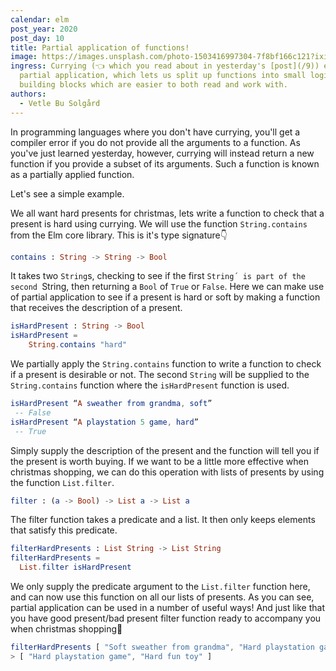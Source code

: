 ```yaml
---
calendar: elm
post_year: 2020
post_day: 10
title: Partial application of functions!
image: https://images.unsplash.com/photo-1503416997304-7f8bf166c121?ixid=MXwxMjA3fDB8MHxwaG90by1wYWdlfHx8fGVufDB8fHw%3D&ixlib=rb-1.2.1&auto=format&fit=crop&w=2978&q=80
ingress: Currying (👈 which you read about in yesterday's [post](/9)) enables
  partial application, which lets us split up functions into small logical
  building blocks which are easier to both read and work with.
authors:
  - Vetle Bu Solgård
---
```

In programming languages where you don't have currying, you'll get a compiler error if you do not provide all the arguments to a function. As you've just learned yesterday, however, currying will instead return a new function if you provide a subset of its arguments. Such a function is known as a partially applied function.

Let's see a simple example. 

We all want hard presents for christmas, lets write a function to check that a present is hard using currying.
We will use the function `String.contains` from the Elm core library. This is it's type signature👇
```elm
contains : String -> String -> Bool
```

It takes two `String`s, checking to see if the first `String´ is part of the second `String, then returning a `Bool` of `True` or `False`. Here we can make use of partial application to see if a present is hard or soft by making a function that receives the description of a present.

```elm
isHardPresent : String -> Bool 
isHardPresent = 
    String.contains "hard"
```

We partially apply the `String.contains` function to write a function to check if a present is desirable or not. The second `String` will be supplied to the `String.contains` function where the `isHardPresent` function is used.

```elm
isHardPresent “A sweather from grandma, soft”
 -- False
isHardPresent “A playstation 5 game, hard”
 -- True
```

Simply supply the description of the present and the function will tell you if the present is worth buying.
If we want to be a little more effective when christmas shopping, we can do this operation with lists of presents by using the function `List.filter`.

```elm
filter : (a -> Bool) -> List a -> List a
```

The filter function takes a predicate and a list. It then only keeps elements that satisfy this predicate.

```elm
filterHardPresents : List String -> List String
filterHardPresents =
  List.filter isHardPresent
```

We only supply the predicate argument to the `List.filter` function here, and can now use this function on all our lists of presents.
As you can see, partial application can be used in a number of useful ways! And just like that you have good present/bad present filter function ready to accompany you when christmas shopping🎅

```elm
filterHardPresents [ "Soft sweather from grandma", "Hard playstation game", "Hard fun toy", "Soft pillow", "Useless soft clothes" ]
> [ "Hard playstation game", "Hard fun toy" ]
```